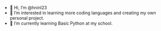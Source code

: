 - 👋 Hi, I’m @hninl23
- 👀 I’m interested in learning more coding languages and creating my own personal project.
- 🌱 I’m currently learning Basic Python at my school.


<!---
hninl23/hninl23 is a ✨ special ✨ repository because its `README.md` (this file) appears on your GitHub profile.
You can click the Preview link to take a look at your changes.
--->
